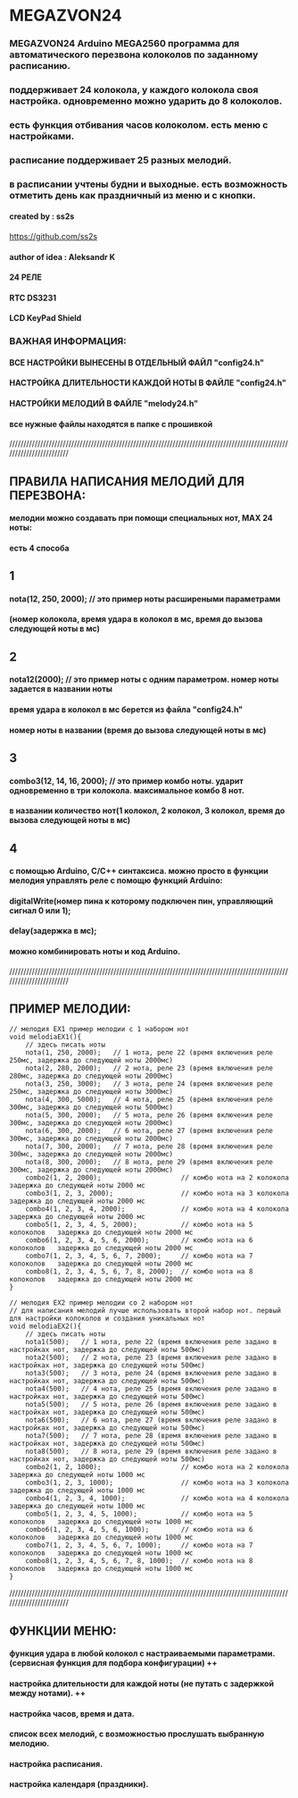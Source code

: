 # MEGAZVON24

### MEGAZVON24  Arduino MEGA2560 программа для автоматического перезвона колоколов по заданному расписанию.

### поддерживает 24 колокола, у каждого колокола своя настройка. одновременно можно ударить до 8 колоколов.
### есть функция отбивания часов колоколом. есть меню с настройками.
### расписание поддерживает 25 разных мелодий.
### в расписании учтены будни и выходные. есть возможность отметить день как праздничный из меню и с кнопки.

#### created by : ss2s
<https://github.com/ss2s>

#### author of idea : Aleksandr K


#### 24 РЕЛЕ
#### RTC DS3231
#### LCD KeyPad Shield


### ВАЖНАЯ ИНФОРМАЦИЯ:

#### ВСЕ НАСТРОЙКИ ВЫНЕСЕНЫ В ОТДЕЛЬНЫЙ ФАЙЛ "config24.h"
#### НАСТРОЙКА ДЛИТЕЛЬНОСТИ КАЖДОЙ НОТЫ В ФАЙЛЕ "config24.h"
#### НАСТРОЙКИ МЕЛОДИЙ В ФАЙЛЕ "melody24.h"

#### все нужные файлы находятся в папке с прошивкой

////////////////////////////////////////////////////////////////////////////////////////////////////////////////////////

## ПРАВИЛА НАПИСАНИЯ МЕЛОДИЙ ДЛЯ ПЕРЕЗВОНА:

#### мелодии можно создавать при помощи специальных нот, MAX 24 ноты:
#### есть 4 способа

## 1
#### nota(12, 250, 2000);  // это пример ноты расширеными параметрами
#### (номер колокола, время удара в колокол в мс, время до вызова следующей ноты в мс)

## 2
#### nota12(2000);  // это пример ноты с одним параметром. номер ноты задается в названии ноты
#### время удара в колокол в мс берется из файла "config24.h"
#### номер ноты в названии (время до вызова следующей ноты в мс)

## 3
#### combo3(12, 14, 16, 2000);  // это пример комбо ноты. ударит одновременно в три колокола. максимальное комбо 8 нот.
#### в названии количество нот(1 колокол, 2 колокол, 3 колокол, время до вызова следующей ноты в мс)

## 4
#### с помощью Arduino, С/С++ синтаксиса. можно просто в функции мелодия управлять реле с помощю функций Arduino:
#### digitalWrite(номер пина к которому подключен пин, управляющий сигнал 0 или 1);
#### delay(задержка в мс);
#### можно комбинировать ноты и код Arduino.

////////////////////////////////////////////////////////////////////////////////////////////////////////////////////////

## ПРИМЕР МЕЛОДИИ:

```
// мелодия EX1 пример мелодии с 1 набором нот
void melodiaEX1(){
	// здесь писать ноты
	nota(1, 250, 2000);   // 1 нота, реле 22 (время включения реле 250мс, задержка до следующей ноты 2000мс)
	nota(2, 280, 2000);   // 2 нота, реле 23 (время включения реле 280мс, задержка до следующей ноты 2000мс)
	nota(3, 250, 3000);   // 3 нота, реле 24 (время включения реле 250мс, задержка до следующей ноты 3000мс)
	nota(4, 300, 5000);   // 4 нота, реле 25 (время включения реле 300мс, задержка до следующей ноты 5000мс)
	nota(5, 300, 2000);   // 5 нота, реле 26 (время включения реле 300мс, задержка до следующей ноты 2000мс)
	nota(6, 300, 2000);   // 6 нота, реле 27 (время включения реле 300мс, задержка до следующей ноты 2000мс)
	nota(7, 300, 2000);   // 7 нота, реле 28 (время включения реле 300мс, задержка до следующей ноты 2000мс)
	nota(8, 300, 2000);   // 8 нота, реле 29 (время включения реле 300мс, задержка до следующей ноты 2000мс)
	combo2(1, 2, 2000);                    // комбо нота на 2 колокола   задержка до следующей ноты 2000 мс
	combo3(1, 2, 3, 2000);                 // комбо нота на 3 колокола   задержка до следующей ноты 2000 мс
	combo4(1, 2, 3, 4, 2000);              // комбо нота на 4 колокола   задержка до следующей ноты 2000 мс
	combo5(1, 2, 3, 4, 5, 2000);           // комбо нота на 5 колоколов   задержка до следующей ноты 2000 мс
	combo6(1, 2, 3, 4, 5, 6, 2000);        // комбо нота на 6 колоколов   задержка до следующей ноты 2000 мс
	combo7(1, 2, 3, 4, 5, 6, 7, 2000);     // комбо нота на 7 колоколов   задержка до следующей ноты 2000 мс
	combo8(1, 2, 3, 4, 5, 6, 7, 8, 2000);  // комбо нота на 8 колоколов   задержка до следующей ноты 2000 мс
}

// мелодия EX2 пример мелодии со 2 набором нот
// для написания мелодий лучше использовать второй набор нот. первый для настройки колоколов и создания уникальных нот
void melodiaEX2(){
	// здесь писать ноты
	nota1(500);   // 1 нота, реле 22 (время включения реле задано в настройках нот, задержка до следующей ноты 500мс)
	nota2(500);   // 2 нота, реле 23 (время включения реле задано в настройках нот, задержка до следующей ноты 500мс)
	nota3(500);   // 3 нота, реле 24 (время включения реле задано в настройках нот, задержка до следующей ноты 500мс)
	nota4(500);   // 4 нота, реле 25 (время включения реле задано в настройках нот, задержка до следующей ноты 500мс)
	nota5(500);   // 5 нота, реле 26 (время включения реле задано в настройках нот, задержка до следующей ноты 500мс)
	nota6(500);   // 6 нота, реле 27 (время включения реле задано в настройках нот, задержка до следующей ноты 500мс)
	nota7(500);   // 7 нота, реле 28 (время включения реле задано в настройках нот, задержка до следующей ноты 500мс)
	nota8(500);   // 8 нота, реле 29 (время включения реле задано в настройках нот, задержка до следующей ноты 500мс)
	combo2(1, 2, 1000);                    // комбо нота на 2 колокола   задержка до следующей ноты 1000 мс
	combo3(1, 2, 3, 1000);                 // комбо нота на 3 колокола   задержка до следующей ноты 1000 мс
	combo4(1, 2, 3, 4, 1000);              // комбо нота на 4 колокола   задержка до следующей ноты 1000 мс
	combo5(1, 2, 3, 4, 5, 1000);           // комбо нота на 5 колоколов   задержка до следующей ноты 1000 мс
	combo6(1, 2, 3, 4, 5, 6, 1000);        // комбо нота на 6 колоколов   задержка до следующей ноты 1000 мс
	combo7(1, 2, 3, 4, 5, 6, 7, 1000);     // комбо нота на 7 колоколов   задержка до следующей ноты 1000 мс
	combo8(1, 2, 3, 4, 5, 6, 7, 8, 1000);  // комбо нота на 8 колоколов   задержка до следующей ноты 1000 мс
}
```

////////////////////////////////////////////////////////////////////////////////////////////////////////////////////////

## ФУНКЦИИ МЕНЮ:

#### функция удара в любой колокол с настраиваемыми параметрами.(сервисная функция для подбора конфигурации) ++
#### настройка длительности для каждой ноты (не путать с задержкой между нотами). ++
#### настройка часов, время и дата.
#### список всех мелодий, с возможностью прослушать выбранную мелодию.
#### настройка расписания.
#### настройка календаря (праздники).
